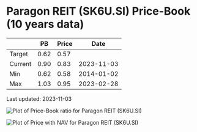 # Paragon REIT (SK6U.SI) Price-Book (10 years data)

|     | PB   | Price | Date       |
|-----|------|-------|------------|
| Target | 0.62 | 0.57  |  |
| Current | 0.90 | 0.83  | 2023-11-03 |
| Min | 0.62 | 0.58  | 2014-01-02 |
| Max | 1.03 | 0.95  | 2023-02-28 |

Last updated: 2023-11-03

![Plot of Price-Book ratio for Paragon REIT (SK6U.SI)](SK6U_pb_10.png)

![Plot of Price with NAV for Paragon REIT (SK6U.SI)](SK6U_price_nav_10.png)
